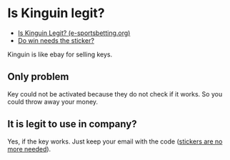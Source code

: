 # Is Kinguin legit?

* [Is Kinguin Legit? (e-sportsbetting.org)](https://www.e-sportsbetting.org/blog/is-kinguin-legit/)
* [Do win needs the sticker?](Do-win-need-the-sticker.md)

Kinguin is like ebay for selling keys.

## Only problem

Key could not be activated because they do not check if it works. So you could throw away your money.

## It is legit to use in company?

Yes, if the key works. Just keep your email with the code ([stickers are no more needed](Do-win-need-the-sticker.md)).